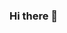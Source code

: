 ### Hi there 👋

<!--
**razi-ed/razi-ed** is a ✨ _special_ ✨ repository because its `README.md` (this file) appears on your GitHub profile.

Here are some ideas to get you started:

- 🔭 I’m currently working on React, Next.js, GraphQL & Apollo
- 🌱 I’m currently learning Testing Library
- 💬 I am a Frontend Engineer with 3+ years of experience in building web applications and having strong passion for clean and scalable coding. Also, I consistently learn technologies and practices to build software products efficiently.
- 📫 How to reach me: https://twitter.com/razi_ed
- 😄 Pronouns: He/Him
-->
